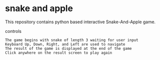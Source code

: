 # snake and apple
This repository contains python based interactive Snake-And-Apple game.

controls

    The game begins with snake of length 3 waiting for user input
    Keyboard Up, Down, Right, and Left are used to navigate
    The result of the game is displayed at the end of the game
    Click anywhere on the result screen to play again
